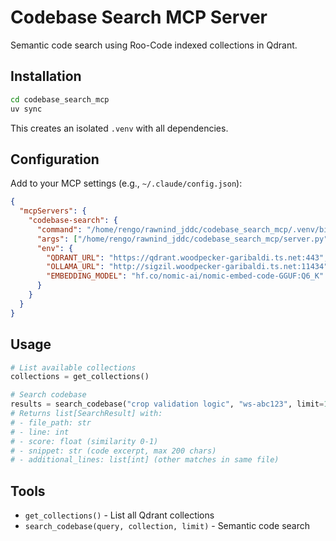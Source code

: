 # Codebase Search MCP Server

Semantic code search using Roo-Code indexed collections in Qdrant.

## Installation

```bash
cd codebase_search_mcp
uv sync
```

This creates an isolated `.venv` with all dependencies.

## Configuration

Add to your MCP settings (e.g., `~/.claude/config.json`):

```json
{
  "mcpServers": {
    "codebase-search": {
      "command": "/home/rengo/rawnind_jddc/codebase_search_mcp/.venv/bin/python",
      "args": ["/home/rengo/rawnind_jddc/codebase_search_mcp/server.py"],
      "env": {
        "QDRANT_URL": "https://qdrant.woodpecker-garibaldi.ts.net:443",
        "OLLAMA_URL": "http://sigzil.woodpecker-garibaldi.ts.net:11434",
        "EMBEDDING_MODEL": "hf.co/nomic-ai/nomic-embed-code-GGUF:Q6_K"
      }
    }
  }
}
```

## Usage

```python
# List available collections
collections = get_collections()

# Search codebase
results = search_codebase("crop validation logic", "ws-abc123", limit=10)
# Returns list[SearchResult] with:
# - file_path: str
# - line: int
# - score: float (similarity 0-1)
# - snippet: str (code excerpt, max 200 chars)
# - additional_lines: list[int] (other matches in same file)
```

## Tools

- `get_collections()` - List all Qdrant collections
- `search_codebase(query, collection, limit)` - Semantic code search
